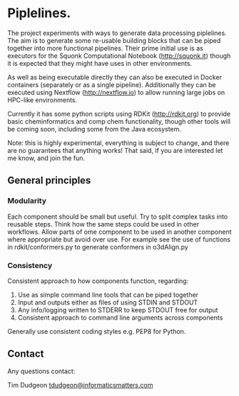 # Piplelines.

The project experiments with ways to generate data processing piplelines.
The aim is to generate some re-usable building blocks that can be piped 
together into more functional pipelines. Their prime initial use is as executors
for the Squonk Computational Notebook (http://squonk.it) though it is expected
that they might have uses in other environments.

As well as being executable directly they can also be executed in Docker
containers (separately or as a single pipeline). Additionally they can be 
executed using Nextflow (http://nextflow.io) to allow running large jobs 
on HPC-like environments.

Currently it has some python scripts using RDKit (http://rdkit.org) to provide 
basic cheminformatics and comp chem functionality, though other tools will 
be coming soon, including some from the Java ecosystem.

Note: this is highly experimental, everything is subject to change, and 
there are no guarantees that anything works!
That said, if you are interested let me know, and join the fun.

## General principles

### Modularity
Each component should be small but useful. Try to split complex tasks into 
reusable steps. Think how the same steps could be used in other workflows.
Allow parts of ome component to be used in another component where appropriate
but avoid over use. For example see the use of functions in rdkit/conformers.py 
to generate conformers in o3dAlign.py 

### Consistency

Consistent approach to how components function, regarding:

1. Use as simple command line tools that can be piped together
1. Input and outputs either as files of using STDIN and STDOUT
1. Any info/logging written to STDERR to keep STDOUT free for output
1. Consistent approach to command line arguments across components

Generally use consistent coding styles e.g. PEP8 for Python.



## Contact

Any questions contact: 

Tim Dudgeon
tdudgeon@informaticsmatters.com
